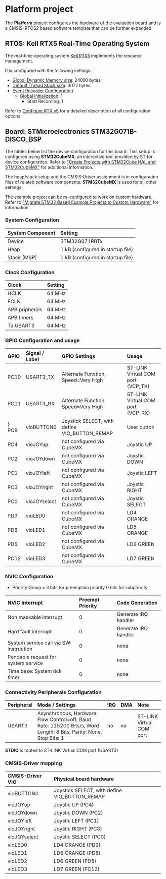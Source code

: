 Platform project
================

The **Platform** project configures the hardware of the evaluation board
and is a CMSIS-RTOS2 based software template that can be further expanded.

RTOS: Keil RTX5 Real-Time Operating System
------------------------------------------

The real-time operating system [Keil RTX5](https://arm-software.github.io/CMSIS-RTX/latest/index.html) implements the resource management. 

It is configured with the following settings:

- [Global Dynamic Memory size](https://arm-software.github.io/CMSIS-RTX/latest/config_rtx5.html#systemConfig): 24000 bytes
- [Default Thread Stack size](https://arm-software.github.io/CMSIS-RTX/latest/config_rtx5.html#threadConfig): 3072 bytes
- [Event Recorder Configuration](https://arm-software.github.io/CMSIS-RTX/latest/config_rtx5.html#evtrecConfig)
  - [Global Initialization](https://arm-software.github.io/CMSIS-RTX/latest/config_rtx5.html#evtrecConfigGlobIni): 1
    - Start Recording: 1

Refer to [Configure RTX v5](https://arm-software.github.io/CMSIS-RTX/latest/config_rtx5.html) for a detailed description of all configuration options.

Board: STMicroelectronics STM32G071B-DISCO_BSP
----------------------------------------------

The tables below list the device configuration for this board. This setup is configured using **STM32CubeMX**,
an interactive tool provided by ST for device configuration. Refer to ["Create Projects with STM32Cube HAL and STM32CubeMX"](https://www.keil.com/pack/doc/STM32Cube/html/index.html) for additional information.

The heap/stack setup and the CMSIS-Driver assignment is in configuration files of related software components.
**STM32CubeMX** is used for all other settings.

The example project can be re-configured to work on custom hardware. Refer to ["Migrate STM32 Based Example Projects to Custom Hardware"](https://github.com/MDK-Packs/Documentation/tree/master/Porting_to_Custom_Hardware) for information.

### System Configuration

| System Component        | Setting
|:------------------------|:----------------------------------------
| Device                  | STM32G071RBTx
| Heap                    | 1 kB (configured in startup file)
| Stack (MSP)             | 1 kB (configured in startup file)

### Clock Configuration

| Clock                   | Setting
|:------------------------|:----------------------------------------
| HCLK                    | 64 MHz
| FCLK                    | 64 MHz
| APB pripherals          | 64 MHz
| APB timers              | 64 MHz
| To USART3               | 64 MHz

### GPIO Configuration and usage

| GPIO | Signal / Label   | GPIO Settings                                 | Usage
|:-----|:-----------------|:----------------------------------------------|:-----
| PC10 | USART3_TX        | Alternate Function, Speed=Very High           | ST-LINK Virtual COM port (VCP_TX)
| PC11 | USART3_RX        | Alternate Function, Speed=Very High           | ST-LINK Virtual COM port (VCP_RX)
} PC8  | vioBUTTON0       | Joystick SELECT, with define VIO_BUTTON_REMAP | User button
| PC4  | vioJOYup         | not configured via CubeMX                     | Joystic UP
| PC2  | vioJOYdown       | not configured via CubeMX                     | Joystic DOWN
| PC1  | vioJOYleft       | not configured via CubeMX                     | Joystic LEFT
| PC3  | vioJOYright      | not configured via CubeMX                     | Joystic RIGHT
| PC0  | vioJOYselect     | not configured via CubeMX                     | Joystic SELECT
| PD9  | vioLED0          | not configured via CubeMX                     | LD4 ORANGE
| PD8  | vioLED1          | not configured via CubeMX                     | LD5 ORANGE
| PD5  | vioLED2          | not configured via CubeMX                     | LD6 GREEN
| PC12 | vioLED3          | not configured via CubeMX                     | LD7 GREEN

### NVIC Configuration

 - Priority Group = 3 bits for preemption priority 0 bits for subpriority

| NVIC Interrupt                          | Preempt Priority | Code Generation
|:----------------------------------------|:-----------------|:---------------
| Non maskable interrupt                  | 0                | Generate IRQ handler
| Hard fault interrupt                    | 0                | Generate IRQ handler
| System service call via SWI instruction | 0                | none
| Pendable request for system service     | 0                | none
| Time base: System tick timer            | 0                | none

### Connectivity Peripherals Configuration

| Peripheral   | Mode / Settings                                                                                                    | IRQ | DMA | Note
|:-------------|:-------------------------------------------------------------------------------------------------------------------|:----|:----|:----
| USART3       | Asynchronous, Hardware Flow Control=off, Baud Rate: 115200 Bits/s, Word Length: 8 Bits, Parity: None, Stop Bits: 1 | no  | no  | ST-LINK Virtual COM port

**STDIO** is routed to ST-LINK Virtual COM port (USART3)

### CMSIS-Driver mapping

| CMSIS-Driver VIO  | Physical board hardware
|:------------------|:-----------------------
| vioBUTTON0        | Joystick SELECT, with define VIO_BUTTON_REMAP
| vioJOYup          | Joystic UP (PC4) 
| vioJOYdown        | Joystic DOWN (PC2) 
| vioJOYleft        | Joystic LEFT (PC1) 
| vioJOYright       | Joystic RIGHT (PC3) 
| vioJOYselect      | Joystic SELECT (PC0) 
| vioLED0           | LD4 ORANGE (PD9) 
| vioLED1           | LD5 ORANGE (PD8) 
| vioLED2           | LD6 GREEN (PD5) 
| vioLED3           | LD7 GREEN (PC12)
